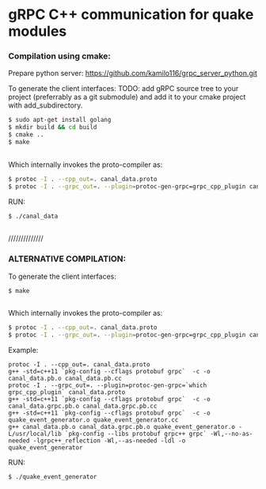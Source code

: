 # gRPC C++ communication for quake modules 
### Compilation using cmake:

Prepare python server:
https://github.com/kamilo116/grpc_server_python.git


To generate the client interfaces:
TODO:  add gRPC source tree to your project (preferrably as a git submodule) and add it to your cmake project with add_subdirectory.

```sh
$ sudo apt-get install golang
$ mkdir build && cd build
$ cmake ..
$ make
 
```
Which internally invokes the proto-compiler as:

```sh
$ protoc -I . --cpp_out=. canal_data.proto
$ protoc -I . --grpc_out=. --plugin=protoc-gen-grpc=grpc_cpp_plugin canal_data.proto
```
RUN:
```sh
$ ./canal_data
 
```


//////////////

### ALTERNATIVE COMPILATION:



To generate the client interfaces:

```sh
$ make 
 
```
Which internally invokes the proto-compiler as:

```sh
$ protoc -I . --cpp_out=. canal_data.proto
$ protoc -I . --grpc_out=. --plugin=protoc-gen-grpc=grpc_cpp_plugin canal_data.proto
```
Example:
```
protoc -I . --cpp_out=. canal_data.proto
g++ -std=c++11 `pkg-config --cflags protobuf grpc`  -c -o canal_data.pb.o canal_data.pb.cc
protoc -I . --grpc_out=. --plugin=protoc-gen-grpc=`which grpc_cpp_plugin` canal_data.proto
g++ -std=c++11 `pkg-config --cflags protobuf grpc`  -c -o canal_data.grpc.pb.o canal_data.grpc.pb.cc
g++ -std=c++11 `pkg-config --cflags protobuf grpc`  -c -o quake_event_generator.o quake_event_generator.cc
g++ canal_data.pb.o canal_data.grpc.pb.o quake_event_generator.o -L/usr/local/lib `pkg-config --libs protobuf grpc++ grpc` -Wl,--no-as-needed -lgrpc++_reflection -Wl,--as-needed -ldl -o quake_event_generator
```

RUN:
```sh
$ ./quake_event_generator
 
```
